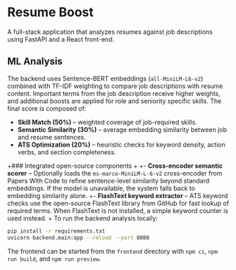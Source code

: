  # Resume Boost
 
 A full-stack application that analyzes resumes against job descriptions using FastAPI and a React front-end.
 
 ## ML Analysis
 
 The backend uses Sentence-BERT embeddings (``all-MiniLM-L6-v2``) combined with TF-IDF weighting to compare job descriptions with resume content. Important terms from the job description receive higher weights, and additional boosts are applied for role and seniority specific skills. The final score is composed of:
 
 - **Skill Match (50%)** – weighted coverage of job-required skills.
 - **Semantic Similarity (30%)** – average embedding similarity between job and resume sentences.
 - **ATS Optimization (20%)** – heuristic checks for keyword density, action verbs, and section completeness.
 
+### Integrated open-source components
+
+- **Cross-encoder semantic scorer** – Optionally loads the `ms-marco-MiniLM-L-6-v2` cross-encoder from Papers With Code to refine sentence-level similarity beyond standard embeddings. If the model is unavailable, the system falls back to embedding similarity alone.
+- **FlashText keyword extractor** – ATS keyword checks use the open-source FlashText library from GitHub for fast lookup of required terms. When FlashText is not installed, a simple keyword counter is used instead.
+
 To run the backend analysis locally:
 
```bash
pip install -r requirements.txt
uvicorn backend.main:app --reload --port 8080
```
 
The frontend can be started from the `frontend` directory with `npm ci`, `npm run build`, and `npm run preview`.
